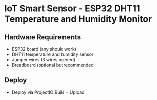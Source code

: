 # IoT Smart Sensor - ESP32 DHT11 Temperature and Humidity Monitor

## Hardware Requirements

- ESP32 board (any should work)
- DHT11 temperature and humidity sensor
- Jumper wires (3 wires needed)
- Breadboard (optional but recommended)

## Deploy

- Deploy via ProjectIO Build + Upload